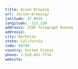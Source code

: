 ```yaml
---
title: Bison Brewing
url: /bison-brewing/
latitude: 37.8634
longitude: -122.259
address1: 2598 Telegraph Avenue
address2: 
city: Berkeley
state: California
code: 94704
country: United States
phone: 1-510-841-7734
website: 
---
```


